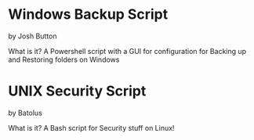 <h1> Windows Backup Script </h1>
by Josh Button

What is it?
A Powershell script with a GUI for configuration for Backing up and Restoring folders on Windows

<h1> UNIX Security Script </h1>
by Batolus

What is it?
A Bash script for Security stuff on Linux!
